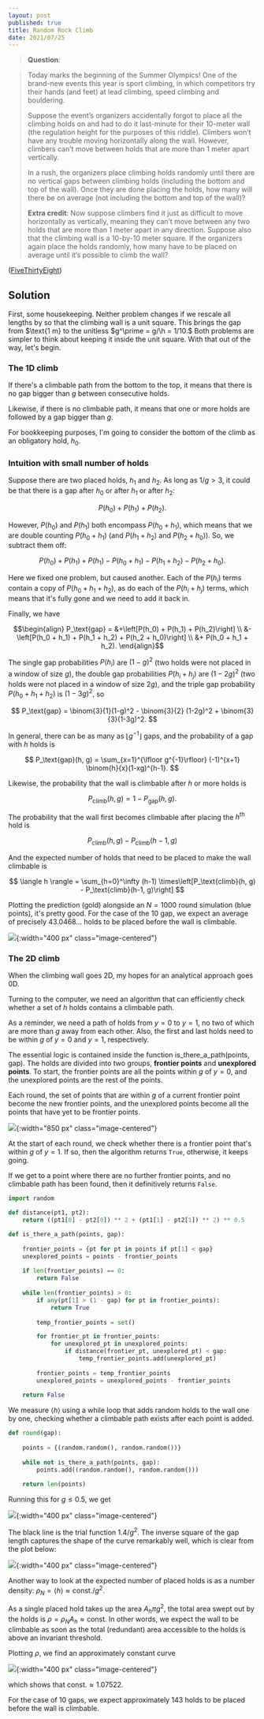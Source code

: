 ```yaml
---
layout: post
published: true
title: Random Rock Climb
date: 2021/07/25
---
```


>**Question**:

>Today marks the beginning of the Summer Olympics! One of the brand-new events this year is sport climbing, in which competitors try their hands (and feet) at lead climbing, speed climbing and bouldering.
>
>Suppose the event’s organizers accidentally forgot to place all the climbing holds on and had to do it last-minute for their 10-meter wall (the regulation height for the purposes of this riddle). Climbers won’t have any trouble moving horizontally along the wall. However, climbers can’t move between holds that are more than 1 meter apart vertically.
>
>In a rush, the organizers place climbing holds randomly until there are no vertical gaps between climbing holds (including the bottom and top of the wall). Once they are done placing the holds, how many will there be on average (not including the bottom and top of the wall)?
>
>**Extra credit**: Now suppose climbers find it just as difficult to move horizontally as vertically, meaning they can’t move between any two holds that are more than 1 meter apart in any direction. Suppose also that the climbing wall is a 10-by-10 meter square. If the organizers again place the holds randomly, how many have to be placed on average until it’s possible to climb the wall?

<!--more-->

([FiveThirtyEight](https://fivethirtyeight.com/features/can-you-hop-across-the-chessboard/))

## Solution

First, some housekeeping. Neither problem changes if we rescale all lengths by so that the climbing wall is a unit square. This brings the gap from $\text{1 m} to the unitless $g^\prime = g/\h = 1/10.$ Both problems are simpler to think about keeping it inside the unit square. With that out of the way, let's begin.

### The $1\text{D}$ climb

If there's a climbable path from the bottom to the top, it means that there is no gap bigger than $g$ between consecutive holds.

Likewise, if there is no climbable path, it means that one or more holds are followed by a gap bigger than $g.$ 

For bookkeeping purposes, I'm going to consider the bottom of the climb as an obligatory hold, $h_0.$

### Intuition with small number of holds 

Suppose there are two placed holds, $h_1$ and $h_2.$ As long as $1/g > 3,$ it could be that there is a gap after $h_0$ or after $h_1$ or after $h_2:$ 

$$ P(h_0) + P(h_1) + P(h_2). $$

However, $P(h_0)$ and $P(h_1)$ both encompass $P(h_0 + h_1),$ which means that we are double counting $P(h_0 + h_1)$ (and $P(h_1 + h_2)$ and $P(h_2 + h_0)$). So, we subtract them off:

$$ P(h_0) + P(h_1) + P(h_1) - P(h_0 + h_1) - P(h_1 + h_2) - P(h_2 + h_0). $$

Here we fixed one problem, but caused another. Each of the $P(h_i)$ terms contain a copy of $P(h_0 + h_1 + h_2),$ as do each of the $P(h_i + h_j)$ terms, which means that it's fully gone and we need to add it back in. 

Finally, we have

$$\begin{align} 
P_\text{gap} = &+\left[P(h_0) + P(h_1) + P(h_2)\right]
\\ &- \left[P(h_0 + h_1) + P(h_1 + h_2) + P(h_2 + h_0)\right]
\\ &+ P(h_0 + h_1 + h_2).
\end{align}$$

The single gap probabilities $P(h_i)$ are $(1 - g)^2$ (two holds were not placed in a window of size $g$), the double gap probabilities $P(h_i + h_j)$ are $(1-2g)^2$ (two holds were not placed in a window of size $2g$), and the triple gap probability $P(h_0 + h_1 + h_2)$ is $(1-3g)^2,$ so

$$ P_\text{gap} = \binom{3}{1}(1-g)^2 - \binom{3}{2} (1-2g)^2 + \binom{3}{3}(1-3g)^2. $$

In general, there can be as many as $\lfloor g^{-1}\rfloor$ gaps, and the probability of a gap with $h$ holds is

$$ P_\text{gap}(h, g) = \sum_{x=1}^{\lfloor g^{-1}\rfloor} (-1)^{x+1} \binom{h}{x}(1-xg)^{h-1}. $$

Likewise, the probability that the wall is climbable after $h$ or more holds is 

$$ P_\text{climb}(h, g) = 1 - P_\text{gap}(h, g). $$

The probability that the wall first becomes climbable after placing the $h^\text{th}$ hold is 

$$ P_\text{climb}(h, g) - P_\text{climb}(h-1, g) $$

And the expected number of holds that need to be placed to make the wall climbable is 

$$ \langle h \rangle = \sum_{h=0}^\infty (h-1) \times\left[P_\text{climb}(h, g) - P_\text{climb}(h-1, g)\right] $$

Plotting the prediction (gold) alongside an $N=1000$ round simulation (blue points), it's pretty good. For the case of the $10%$ gap, we expect an average of precisely $43.0468...$ holds to be placed before the wall is climbable.

![](/img/2021-07-25-h-g-plot.PNG){:width="400 px" class="image-centered"}

### The $2\text{D}$ climb

When the climbing wall goes $2\text{D},$ my hopes for an analytical approach goes $0\text{D}.$ 

Turning to the computer, we need an algorithm that can efficiently check whether a set of $h$ holds contains a climbable path. 
  
As a reminder, we need a path of holds from $y = 0$ to $y = 1,$ no two of which are more than $g$ away from each other. Also, the first and last holds need to be within $g$ of $y = 0$ and $y = 1,$ respectively.
  
The essential logic is contained inside the function is_there_a_path(points, gap). The holds are divided into two groups, **frontier points** and **unexplored points**. To start, the frontier points are all the points within $g$ of $y = 0,$ and the unexplored points are the rest of the points. 
  
Each round, the set of points that are within $g$ of a current frontier point become the new frontier points, and the unexplored points become all the points that have yet to be frontier points. 

![](/img/2021-07-25-frontier-sweep.png){:width="850 px" class="image-centered"}
  
At the start of each round, we check whether there is a frontier point that's within $g$ of $y = 1.$ If so, then the algorithm returns `True`, otherwise, it keeps going. 
  
If we get to a point where there are no further frontier points, and no climbable path has been found, then it definitively returns `False`.
  
  
```python
import random

def distance(pt1, pt2):
    return ((pt1[0] - pt2[0]) ** 2 + (pt1[1] - pt2[1]) ** 2) ** 0.5

def is_there_a_path(points, gap):
    
    frontier_points = {pt for pt in points if pt[1] < gap}
    unexplored_points = points - frontier_points
    
    if len(frontier_points) == 0:
        return False
    
    while len(frontier_points) > 0:
        if any(pt[1] > (1 - gap) for pt in frontier_points):
            return True
        
        temp_frontier_points = set()

        for frontier_pt in frontier_points:
            for unexplored_pt in unexplored_points:
                if distance(frontier_pt, unexplored_pt) < gap:
                    temp_frontier_points.add(unexplored_pt)
        
        frontier_points = temp_frontier_points
        unexplored_points = unexplored_points - frontier_points
        
    return False
```

We measure $\langle h\rangle$ using a while loop that adds random holds to the wall one by one, checking whether a climbable path exists after each point is added. 
                                                              
```python
def round(gap):
    
    points = {(random.random(), random.random())}
    
    while not is_there_a_path(points, gap):
        points.add((random.random(), random.random()))
    
    return len(points)
 ```

Running this for $g \leq 0.5,$ we get

![](/img/2021-07-25-H-G-2d.PNG){:width="400 px" class="image-centered"}
  
The black line is the trial function $1.4/g^2.$ The inverse square of the gap length captures the shape of the curve remarkably well, which is clear from the plot below:
  
![](/img/2021-07-25-H-G-sqrt-2d.PNG){:width="400 px" class="image-centered"}
  
Another way to look at the expected number of placed holds is as a number density: $\rho_N = \langle h\rangle \approx \text{const.}/g^2.$ 

As a single placed hold takes up the area $A_h \pi g^2,$ the total area swept out by the holds is $\rho = \rho_N A_h \approx \text{const.}$ In other words, we expect the wall to be climbable as soon as the total (redundant) area accessible to the holds is above an invariant threshold.
  
Plotting $\rho,$ we find an approximately constant curve

![](/img/2021-07-25-rescale-2d.PNG){:width="400 px" class="image-centered"}
  
which shows that $\text{const.} \approx 1.07522.$ 

For the case of $10%$ gaps, we expect approximately $143$ holds to be placed before the wall is climbable.
                                                              
                                                              
<br>
